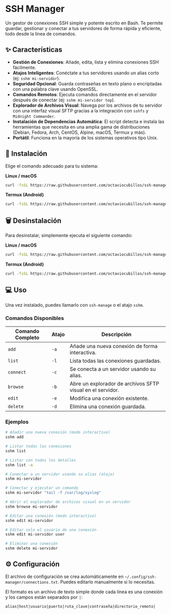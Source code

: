 # SSH Manager

Un gestor de conexiones SSH simple y potente escrito en Bash. Te permite guardar, gestionar y conectar a tus servidores de forma rápida y eficiente, todo desde la línea de comandos.

## ✨ Características

- **Gestión de Conexiones**: Añade, edita, lista y elimina conexiones SSH fácilmente.
- **Atajos Inteligentes**: Conéctate a tus servidores usando un alias corto (ej: `sshm mi-servidor`).
- **Seguridad Opcional**: Guarda contraseñas en texto plano o encriptadas con una palabra clave usando OpenSSL.
- **Comandos Remotos**: Ejecuta comandos directamente en el servidor después de conectar (ej: `sshm mi-servidor top`).
- **Explorador de Archivos Visual**: Navega por los archivos de tu servidor con una interfaz visual SFTP gracias a la integración con `sshfs` y `Midnight Commander`.
- **Instalación de Dependencias Automática**: El script detecta e instala las herramientas que necesita en una amplia gama de distribuciones (Debian, Fedora, Arch, CentOS, Alpine, macOS, Termux y más).
- **Portátil**: Funciona en la mayoría de los sistemas operativos tipo Unix.

## 🚀 Instalación

Elige el comando adecuado para tu sistema:

**Linux / macOS**
```bash
curl -fsSL https://raw.githubusercontent.com/octaviocubillos/ssh-manage/master/install.sh | sudo bash
```

**Termux (Android)**
```bash
curl -fsSL https://raw.githubusercontent.com/octaviocubillos/ssh-manage/master/install.sh | bash
```

## 🗑️ Desinstalación

Para desinstalar, simplemente ejecuta el siguiente comando:

**Linux / macOS**
```bash
curl -fsSL https://raw.githubusercontent.com/octaviocubillos/ssh-manage/master/uninstall.sh | sudo bash
```

**Termux (Android)**
```bash
curl -fsSL https://raw.githubusercontent.com/octaviocubillos/ssh-manage/master/uninstall.sh | bash
```


## 💻 Uso

Una vez instalado, puedes llamarlo con `ssh-manage` o el atajo `sshm`.

### Comandos Disponibles

| Comando Completo | Atajo | Descripción                                                 |
| ---------------- | ----- | ----------------------------------------------------------- |
| `add`            | `-a`  | Añade una nueva conexión de forma interactiva.              |
| `list`           | `-l`  | Lista todas las conexiones guardadas.                       |
| `connect`        | `-c`  | Se conecta a un servidor usando su alias.                   |
| `browse`         | `-b`  | Abre un explorador de archivos SFTP visual en el servidor.  |
| `edit`           | `-e`  | Modifica una conexión existente.                            |
| `delete`         | `-d`  | Elimina una conexión guardada.                              |

### Ejemplos

```bash
# Añadir una nueva conexión (modo interactivo)
sshm add

# Listar todas las conexiones
sshm list

# Listar con todos los detalles
sshm list -a

# Conectar a un servidor usando su alias (atajo)
sshm mi-servidor

# Conectar y ejecutar un comando
sshm mi-servidor "tail -f /var/log/syslog"

# Abrir el explorador de archivos visual en un servidor
sshm browse mi-servidor

# Editar una conexión (modo interactivo)
sshm edit mi-servidor

# Editar solo el usuario de una conexión
sshm edit mi-servidor user

# Eliminar una conexión
sshm delete mi-servidor
```

## ⚙️ Configuración

El archivo de configuración se crea automáticamente en `~/.config/ssh-manager/connections.txt`. Puedes editarlo manualmente si lo necesitas.

El formato es un archivo de texto simple donde cada línea es una conexión y los campos están separados por `|`:

```
alias|host|usuario|puerto|ruta_clave|contraseña|directorio_remoto|


```

